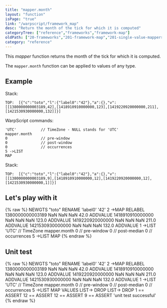 ```yaml
---
title: "mapper.month"
layout: "function"
isPage: "true"
link: "/warpscript/framework_map"
desc: "Return the month of the tick for which it is computed"
categoryTree: ["reference","frameworks","framework-map"]
oldPath: ["20-frameworks","201-framework-map","201-single-value-mappers","276-mapper_month.html.md"]
category: "reference"
---
```

 

This *mapper* function returns the month of the tick for which it is computed.

The `mapper.month` function can be applied to values of any type.


## Example ##

Stack:

    TOP:  [{"c":"toto","l":{"label0":"42"},"a":{},"v":[[1380000000003189,42],[1418910910000000,123],[1419220920000000,211],[1421530930000000,132]]}]

WarpScript commands:

	'UTC'			// TimeZone - NULL stands for 'UTC'
    mapper.month
    0				// pre-window
    0				// post-window
    0				// occurrences
    5 ->LIST
    MAP

Stack: 

    TOP:  [{"c":"toto","l":{"label0":"42"},"a":{},"v":[[1380000000003189,9],[1418910910000000,12],[1419220920000000,12],[1421530930000000,1]]}]

## Let's play with it ##

{% raw %}
<warp10-warpscript-widget>NEWGTS "toto" RENAME 
'label0' '42' 2 ->MAP RELABEL
1380000000003189 NaN NaN NaN  42.0 ADDVALUE
1418910910000000 NaN NaN NaN 123.0 ADDVALUE
1419220920000000 NaN NaN NaN 211.0 ADDVALUE
1421530930000000 NaN NaN NaN 132.0 ADDVALUE
1 ->LIST
'UTC'			// TimeZone
mapper.month
0  				// pre-window
0  				// post-median
0  				// occurrences
5 ->LIST
MAP
</warp10-warpscript-widget>
{% endraw %}    


## Unit test ##

{% raw %}
<warp10-warpscript-widget>NEWGTS "toto" RENAME 
'label0' '42' 2 ->MAP RELABEL
1380000000003189 NaN NaN NaN  42.0 ADDVALUE
1418910910000000 NaN NaN NaN 123.0 ADDVALUE
1419220920000000 NaN NaN NaN 211.0 ADDVALUE
1421530930000000 NaN NaN NaN 132.0 ADDVALUE
1 ->LIST
'UTC'			// TimeZone
mapper.month
0  				// pre-window
0  				// post-median
0  				// occurrences
5 ->LIST
MAP
VALUES LIST-> DROP
LIST-> DROP
1 == ASSERT
12 == ASSERT
12 == ASSERT
9 == ASSERT
'unit test successful'
</warp10-warpscript-widget>
{% endraw %}